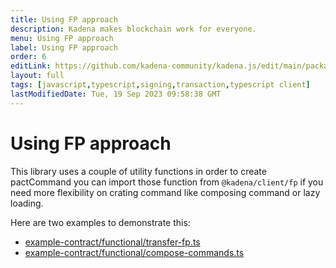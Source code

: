```yaml
---
title: Using FP approach
description: Kadena makes blockchain work for everyone.
menu: Using FP approach
label: Using FP approach
order: 6
editLink: https://github.com/kadena-community/kadena.js/edit/main/packages/libs/client/README.md
layout: full
tags: [javascript,typescript,signing,transaction,typescript client]
lastModifiedDate: Tue, 19 Sep 2023 09:58:38 GMT
---
```

# Using FP approach

This library uses a couple of utility functions in order to create pactCommand
you can import those function from `@kadena/client/fp` if you need more
flexibility on crating command like composing command or lazy loading.

Here are two examples to demonstrate this:

*   [example-contract/functional/transfer-fp.ts ](https://github.com/kadena-community/kadena.js/blob/main/packages/libs/client-examples/src/example-contract/functional/transfer-fp.ts)
*   [example-contract/functional/compose-commands.ts ](https://github.com/kadena-community/kadena.js/blob/main/packages/libs/client-examples/src/example-contract/functional/compose-commands.ts)
